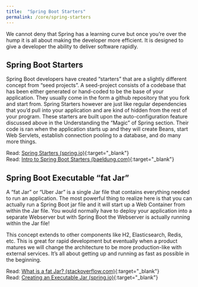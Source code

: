 ```yaml
---
title:  "Spring Boot Starters"
permalink: /core/spring-starters
---
```


We cannot deny that Spring has a learning curve but once you’re over the hump it is all about making the developer more efficient. It is designed to give a developer the ability to deliver software rapidly.

## Spring Boot Starters

Spring Boot developers have created “starters” that are a slightly different concept from “seed projects”. A seed-project consists of a codebase that has been either generated or hand-coded to be the base of your application. They usually come in the form a github repository that you fork and start from. Spring Starters however are just like regular dependencies that you’d pull into your application and are kind of hidden from the rest of your program. These starters are built upon the auto-configuration feature discussed above in the Understanding the “Magic” of Spring section. Their code is ran when the application starts up and they will create Beans, start Web Servlets, establish connection pooling to a database, and do many more things. 

<i class='fas fa-bookmark'></i> Read: [Spring Starters (spring.io)](https://docs.spring.io/spring-boot/docs/current-SNAPSHOT/reference/htmlsingle/#using-boot-starter){:target="_blank"}<br/>
<i class='fas fa-bookmark'></i> Read: [Intro to Spring Boot Starters (baeldung.com)](http://www.baeldung.com/spring-boot-starters){:target="_blank"}

## Spring Boot Executable “fat Jar”

A “fat Jar” or “Uber Jar” is a single Jar file that contains everything needed to run an application. The most powerful thing to realize here is that you can actually run a Spring Boot jar file and it will start up a Web Container from within the Jar file. You would normally have to deploy your application into a separate Webserver but with Spring Boot the Webserver is actually running within the Jar file!

This concept extends to other components like H2, Elasticsearch, Redis, etc. This is great for rapid development but eventually when a product matures we will change the architecture to be more production-like with external services. It’s all about getting up and running as fast as possible in the beginning. 

<i class='fas fa-bookmark'></i> Read: [What is a fat Jar? (stackoverflow.com)](https://stackoverflow.com/questions/19150811/what-is-a-fat-jar){:target="_blank"}<br/>
<i class='fas fa-bookmark'></i> Read: [Creating an Executable Jar (spring.io)](https://docs.spring.io/spring-boot/docs/current/reference/htmlsingle/#getting-started-first-application-executable-jar){:target="_blank"}